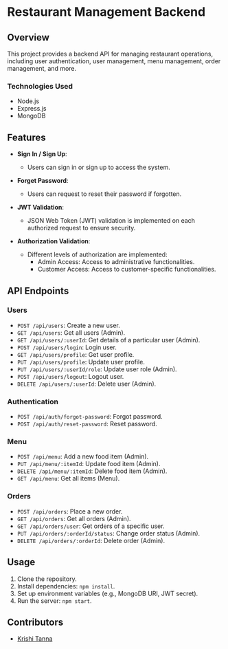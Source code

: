 # Restaurant Management Backend

## Overview

This project provides a backend API for managing restaurant operations, including user authentication, user management, menu management, order management, and more.

### Technologies Used
- Node.js
- Express.js
- MongoDB

## Features

- **Sign In / Sign Up**: 
  - Users can sign in or sign up to access the system.
  
- **Forget Password**:
  - Users can request to reset their password if forgotten.
  
- **JWT Validation**:
  - JSON Web Token (JWT) validation is implemented on each authorized request to ensure security.
  
- **Authorization Validation**:
  - Different levels of authorization are implemented:
    - Admin Access: Access to administrative functionalities.
    - Customer Access: Access to customer-specific functionalities.
  
## API Endpoints

### Users
- `POST /api/users`: Create a new user.
- `GET /api/users`: Get all users (Admin).
- `GET /api/users/:userId`: Get details of a particular user (Admin).
- `POST /api/users/login`: Login user.
- `GET /api/users/profile`: Get user profile.
- `PUT /api/users/profile`: Update user profile.
- `PUT /api/users/:userId/role`: Update user role (Admin).
- `POST /api/users/logout`: Logout user.
- `DELETE /api/users/:userId`: Delete user (Admin).

### Authentication
- `POST /api/auth/forgot-password`: Forgot password.
- `POST /api/auth/reset-password`: Reset password.

### Menu
- `POST /api/menu`: Add a new food item (Admin).
- `PUT /api/menu/:itemId`: Update food item (Admin).
- `DELETE /api/menu/:itemId`: Delete food item (Admin).
- `GET /api/menu`: Get all items (Menu).

### Orders
- `POST /api/orders`: Place a new order.
- `GET /api/orders`: Get all orders (Admin).
- `GET /api/orders/user`: Get orders of a specific user.
- `PUT /api/orders/:orderId/status`: Change order status (Admin).
- `DELETE /api/orders/:orderId`: Delete order (Admin).

## Usage

1. Clone the repository.
2. Install dependencies: `npm install`.
3. Set up environment variables (e.g., MongoDB URI, JWT secret).
4. Run the server: `npm start`.

## Contributors

- [Krishi Tanna](https://github.com/Krishi1109)

